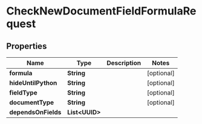 

# CheckNewDocumentFieldFormulaRequest


## Properties

Name | Type | Description | Notes
------------ | ------------- | ------------- | -------------
**formula** | **String** |  |  [optional]
**hideUntilPython** | **String** |  |  [optional]
**fieldType** | **String** |  |  [optional]
**documentType** | **String** |  |  [optional]
**dependsOnFields** | **List&lt;UUID&gt;** |  | 



